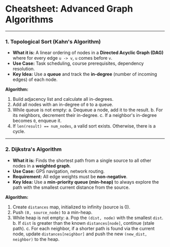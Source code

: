 
# Cheatsheet: Advanced Graph Algorithms

---

### 1. Topological Sort (Kahn's Algorithm)

-   **What it is:** A linear ordering of nodes in a **Directed Acyclic Graph (DAG)** where for every edge `u -> v`, `u` comes before `v`.
-   **Use Case:** Task scheduling, course prerequisites, dependency resolution.
-   **Key Idea:** Use a **queue** and track the **in-degree** (number of incoming edges) of each node.

**Algorithm:**
1.  Build adjacency list and calculate all in-degrees.
2.  Add all nodes with an in-degree of `0` to a queue.
3.  While queue is not empty:
    a. Dequeue a node, add it to the result.
    b. For its neighbors, decrement their in-degree.
    c. If a neighbor's in-degree becomes `0`, enqueue it.
4.  If `len(result) == num_nodes`, a valid sort exists. Otherwise, there is a cycle.

---

### 2. Dijkstra's Algorithm

-   **What it is:** Finds the shortest path from a single source to all other nodes in a **weighted graph**.
-   **Use Case:** GPS navigation, network routing.
-   **Requirement:** All edge weights must be **non-negative**.
-   **Key Idea:** Use a **min-priority queue (min-heap)** to always explore the path with the smallest current distance from the source.

**Algorithm:**
1.  Create `distances` map, initialized to infinity (source is 0).
2.  Push `(0, source_node)` to a min-heap.
3.  While heap is not empty:
    a. Pop the `(dist, node)` with the smallest `dist`.
    b. If `dist` is greater than the known `distances[node]`, continue (stale path).
    c. For each neighbor, if a shorter path is found via the current node, update `distances[neighbor]` and push the new `(new_dist, neighbor)` to the heap.
